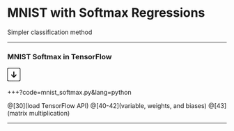 # MNIST with Softmax Regressions
Simpler classification method

---

### MNIST Softmax in TensorFlow

![Press Down Key](img/down-arrow.png)

+++?code=mnist_softmax.py&lang=python

@[30](load TensorFlow API)
@[40-42](variable, weights, and biases)
@[43](matrix multiplication)

---